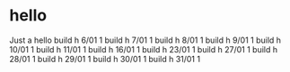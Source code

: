 # hello
Just a hello
build h 6/01 1
build h 7/01 1
build h 8/01 1
build h 9/01 1
build h 10/01 1
build h 11/01 1
build h 16/01 1
build h 23/01 1
build h 27/01 1
build h 28/01 1
build h 29/01 1
build h 30/01 1
build h 31/01 1
